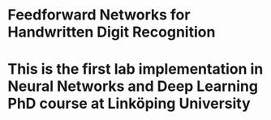 # Feedforward Networks for Handwritten Digit Recognition
# This is the first lab implementation in Neural Networks and Deep Learning PhD course at Linköping University 

